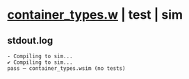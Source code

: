 # [container_types.w](../../../../examples/tests/valid/container_types.w) | test | sim

## stdout.log
```log
- Compiling to sim...
✔ Compiling to sim...
pass ─ container_types.wsim (no tests)
```

